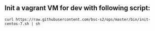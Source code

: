 
## Init a vagrant VM for dev with following script:

```
curl https://raw.githubusercontent.com/bsc-s2/ops/master/bin/init-centos-7.sh | sh
```
